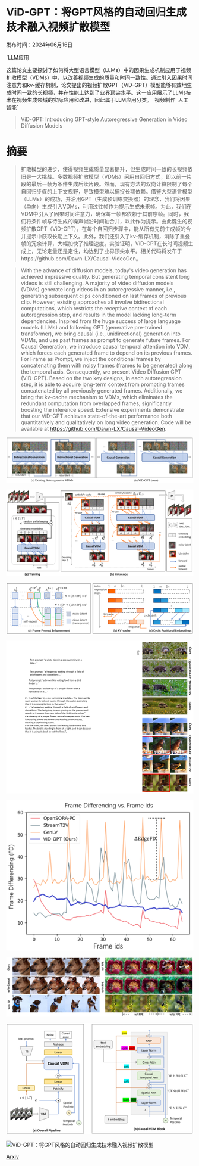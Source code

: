 # ViD-GPT：将GPT风格的自动回归生成技术融入视频扩散模型

发布时间：2024年06月16日

`LLM应用

这篇论文主要探讨了如何将大型语言模型（LLMs）中的因果生成机制应用于视频扩散模型（VDMs）中，以改善视频生成的质量和时间一致性。通过引入因果时间注意力和kv-缓存机制，论文提出的视频扩散GPT（ViD-GPT）模型能够有效地生成时间一致的长视频，并在性能上达到了业界顶尖水平。这一应用展示了LLMs技术在视频生成领域的实际应用和改进，因此属于LLM应用分类。` `视频制作` `人工智能`

> ViD-GPT: Introducing GPT-style Autoregressive Generation in Video Diffusion Models

# 摘要

> 扩散模型的进步，使得视频生成质量显著提升，但生成时间一致的长视频依旧是一大挑战。多数视频扩散模型（VDMs）采用自回归方式，即以前一片段的最后一帧为条件生成后续片段。然而，现有方法的双向计算限制了每个自回归步骤的上下文视野，导致模型难以捕捉长期依赖。借鉴大型语言模型（LLMs）的成功，并沿用GPT（生成预训练变换器）的理念，我们将因果（单向）生成引入VDMs，利用过往帧作为提示生成未来帧。为此，我们在VDM中引入了因果时间注意力，确保每一帧都依赖于其前序帧。同时，我们将条件帧与待生成的噪声帧沿时间轴合并，以此作为提示。由此诞生的视频扩散GPT（ViD-GPT），在每个自回归步骤中，能从所有先前生成帧的合并提示中获取长期上下文。此外，我们还引入了kv-缓存机制，消除了重叠帧的冗余计算，大幅加快了推理速度。实验证明，ViD-GPT在长时间视频生成上，无论定量还是定性，均达到了业界顶尖水平。相关代码将发布于https://github.com/Dawn-LX/Causal-VideoGen。

> With the advance of diffusion models, today's video generation has achieved impressive quality. But generating temporal consistent long videos is still challenging. A majority of video diffusion models (VDMs) generate long videos in an autoregressive manner, i.e., generating subsequent clips conditioned on last frames of previous clip. However, existing approaches all involve bidirectional computations, which restricts the receptive context of each autoregression step, and results in the model lacking long-term dependencies. Inspired from the huge success of large language models (LLMs) and following GPT (generative pre-trained transformer), we bring causal (i.e., unidirectional) generation into VDMs, and use past frames as prompt to generate future frames. For Causal Generation, we introduce causal temporal attention into VDM, which forces each generated frame to depend on its previous frames. For Frame as Prompt, we inject the conditional frames by concatenating them with noisy frames (frames to be generated) along the temporal axis. Consequently, we present Video Diffusion GPT (ViD-GPT). Based on the two key designs, in each autoregression step, it is able to acquire long-term context from prompting frames concatenated by all previously generated frames. Additionally, we bring the kv-cache mechanism to VDMs, which eliminates the redundant computation from overlapped frames, significantly boosting the inference speed. Extensive experiments demonstrate that our ViD-GPT achieves state-of-the-art performance both quantitatively and qualitatively on long video generation. Code will be available at https://github.com/Dawn-LX/Causal-VideoGen.

![ViD-GPT：将GPT风格的自动回归生成技术融入视频扩散模型](../../../paper_images/2406.10981/x1.png)

![ViD-GPT：将GPT风格的自动回归生成技术融入视频扩散模型](../../../paper_images/2406.10981/x2.png)

![ViD-GPT：将GPT风格的自动回归生成技术融入视频扩散模型](../../../paper_images/2406.10981/x3.png)

![ViD-GPT：将GPT风格的自动回归生成技术融入视频扩散模型](../../../paper_images/2406.10981/x4.png)

![ViD-GPT：将GPT风格的自动回归生成技术融入视频扩散模型](../../../paper_images/2406.10981/x5.png)

![ViD-GPT：将GPT风格的自动回归生成技术融入视频扩散模型](../../../paper_images/2406.10981/x6.png)

![ViD-GPT：将GPT风格的自动回归生成技术融入视频扩散模型](../../../paper_images/2406.10981/x7.png)

![ViD-GPT：将GPT风格的自动回归生成技术融入视频扩散模型](../../../paper_images/2406.10981/x8.png)

[Arxiv](https://arxiv.org/abs/2406.10981)